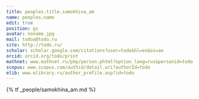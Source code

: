 ```yaml
---
title: peoples.title.samokhina_am
name: peoples.name
edit: true
position: gs
avatar: noname.jpg
mail: todoa@todo.ru
site: http://todo.ru/
scholar: scholar.google.com/citations?user=todo&hl=en&oi=ao
orcid: orcid.org/todo/print
mathnet: www.mathnet.ru/php/person.phtml?option_lang=rus&personid=todo
scopus: www.scopus.com/authid/detail.uri?authorId=todo
elib: www.elibrary.ru/author_profile.asp?id=todo
---
```


{% tf _people/samokhina_am.md %}
